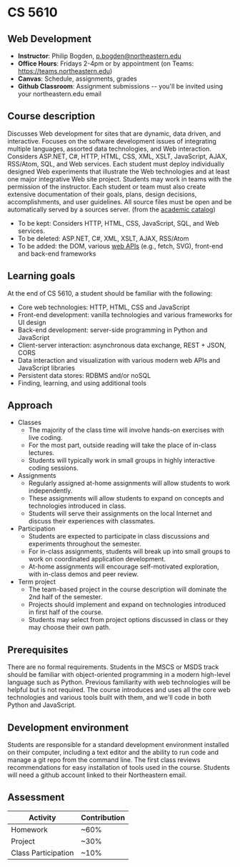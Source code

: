 # CS 5610 

## Web Development

* **Instructor**: Philip Bogden, p.bogden@northeastern.edu
* **Office Hours**: Fridays 2-4pm or by appointment (on Teams: https://teams.northeastern.edu)
* **Canvas**: Schedule, assignments, grades
* **Github Classroom**: Assignment submissions -- you'll be invited using your northeastern.edu email

## Course description

Discusses Web development for sites that are dynamic, data driven, and interactive. Focuses on the software development issues of integrating multiple languages, assorted data technologies, and Web interaction. Considers ASP.NET, C#, HTTP, HTML, CSS, XML, XSLT, JavaScript, AJAX, RSS/Atom, SQL, and Web services. Each student must deploy individually designed Web experiments that illustrate the Web technologies and at least one major integrative Web site project. Students may work in teams with the permission of the instructor. Each student or team must also create extensive documentation of their goals, plans, design decisions, accomplishments, and user guidelines. All source files must be open and be automatically served by a sources server.
(from the [academic catalog](https://catalog.northeastern.edu/course-descriptions/cs/))

* To be kept: Considers HTTP, HTML, CSS, JavaScript, SQL, and Web services. 
* To be deleted: ASP.NET, C#, XML, XSLT, AJAX, RSS/Atom 
* To be added: the DOM, various [web APIs](https://developer.mozilla.org/en-US/docs/Web/API) (e.g., fetch, SVG), front-end and back-end frameworks

## Learning goals

At the end of CS 5610, a student should be familiar with the following:

* Core web technologies: HTTP, HTML, CSS and JavaScript
* Front-end development: vanilla technologies and various frameworks for UI design
* Back-end development: server-side programming in Python and JavaScript
* Client-server interaction: asynchronous data exchange, REST + JSON, CORS
* Data interaction and visualization with various modern web APIs and JavaScript libraries
* Persistent data stores: RDBMS and/or noSQL
* Finding, learning, and using additional tools

## Approach

* Classes
  * The majority of the class time will involve hands-on exercises with live coding.
  * For the most part, outside reading will take the place of in-class lectures.
  * Students will typically work in small groups in highly interactive coding sessions.
* Assignments
  * Regularly assigned at-home assignments will allow students to work independently.
  * These assignments will allow students to expand on concepts and technologies introduced in class.
  * Students will serve their assignments on the local Internet and discuss their experiences with classmates.
* Participation
  * Students are expected to participate in class discussions and experiments throughout the semester.
  * For in-class assignments, students will break up into small groups to work on coordinated application development.
  * At-home assignments will encourage self-motivated exploration, with in-class demos and peer review.
* Term project
  * The team-based project in the course description will dominate the 2nd half of the semester.
  * Projects should implement and expand on technologies introduced in first half of the course.
  * Students may select from project options discussed in class or they may choose their own path.

## Prerequisites

There are no formal requirements. Students in the MSCS or MSDS track should be familiar with 
object-oriented programming in a modern high-level language such as Python.
Previous familiarity with web technologies will be helpful but is not required. 
The course introduces and uses all the core web technologies and various tools built with them,
and we'll code in both Python and JavaScript.

## Development environment

Students are responsible for a standard development environment installed on their computer, 
including a text editor and the ability to run code and manage a git repo from the command line. 
The first class reviews recommendations for easy installation of tools used in the course.
Students will need a github account linked to their Northeastern email.

## Assessment

 | Activity | Contribution |
 | --- | --- |
 | Homework | ~60% |
 | Project | ~30% |
 | Class Participation | ~10% |
